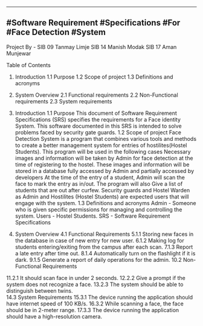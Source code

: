 -----------------------------------------
#Software Requirement 
#Specifications
#For
#Face Detection 
#System
-----------------------------------------

Project By -
SIB 09 Tanmay Limje
SIB 14 Manish Modak
SIB 17 Aman Munjewar

Table of Contents
1. Introduction
1.1 Purpose
1.2 Scope of project
1.3 Definitions and acronyms
2. System Overview
2.1 Functional requirements
2.2 Non-Functional requirements
2.3 System requirements

1. Introduction 
1.1 Purpose
This document of Software Requirement Specifications (SRS) specifies the requirements for a Face identity System. This software documented in this SRS is intended to solve problems faced by security gate guards.
1.2 Scope of project
Face Detection System is a program that combines various tools and methods to create a better management system for entries of hostilites(Hostel Students).
This program will be used in the following cases
Necessary images and information will be taken by Admin for face detection at the time of registering to the hostel.
These images and information will be stored in a database fully accessed by Admin and partially accessed by developers
At the time of the entry of a student, Admin will scan the face to mark the entry as in/out.
The program will also Give a list of students that are out after curfew.
Security guards and Hostel Warden as Admin and Hostilites (Hostel Students) are expected users that will engage with the system.
1.3 Definitions and acronyms
Admin  - Someone who is given specific permissions for managing and controlling the system.
Users  - Hostel Students.
SRS    - Software Requirement Specifications

2. System Overview
4.1 Functional Requirements
5.1.1 Storing new faces in the database in case of new entry for new user.
6.1.2 Making log for students entering/exiting from the campus after each scan.
7.1.3 Report a late entry after time out. 
8.1.4 Automatically turn on the flashlight if it is dark.
9.1.5 Generate a report of daily operations for the admin.
10.2 Non-Functional Requirements

11.2.1 It should scan face in under 2 seconds.
12.2.2 Give a prompt if the system does not recognize a face.
13.2.3 The system should be able to distinguish between twins.  
14.3 System Requirements
15.3.1 The device running the application should have internet speed of 100 KB/s.
16.3.2 While scanning a face, the face should be in 2-meter range. 
17.3.3 The device running the application should have a high-resolution camera.
